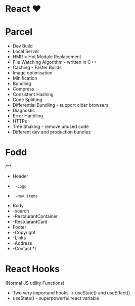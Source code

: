 # React ❤️

# Parcel
- Dev Build
- Local Server
- HMR = Hot Module Replacement
- File Watching Algorithm - written in C++
- Caching - Faster Builds
- Image optimisation
- Minification
- Bundling
- Compress
- Consistent Hashing
- Code Splitting
- Differential Bundling - support older browsers
- Diagnostic
- Error Handling
- HTTPs
- Tree Shaking - remove unused code
- Different dev and production bundles


# Fodd 
/**
 * Header
 *      -Logo
 *      -Nav Items
 * Body
 *   -search
 *   -RestaurantContainer
 *   -RestuarantCard
 * Footer
 *  -Copyright
 *  -Links
 *  -Address
 *  -Contact
 */


 # React Hooks
 (Normal JS  utility Functions)
- Two very importand hooks -> useState() and useEffect()
- useState() - superpowerful react variable